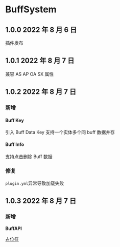 # BuffSystem

## 1.0.0 2022 年 8 月 6 日

插件发布

## 1.0.1 2022 年 8 月 7 日

兼容 AS AP OA SX 属性

## 1.0.2 2022 年 8 月 7 日

### 新增

#### Buff Key

引入 Buff Data Key 支持一个实体多个同 buff 数据并存

#### Buff Info

支持点击删除 Buff 数据

### 修复

`plugin.yml`异常导致加载失败

## 1.0.3 2022 年 8 月 7 日

### 新增

**BuffAPI**

[占位符](其它/PlaceHolder.md)
